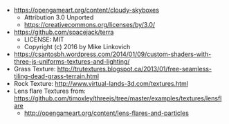  - https://opengameart.org/content/cloudy-skyboxes
   - Attribution 3.0 Unported
   - https://creativecommons.org/licenses/by/3.0/
 - https://github.com/spacejack/terra
   - LICENSE: MIT
   - Copyright (c) 2016 by Mike Linkovich
 - https://csantosbh.wordpress.com/2014/01/09/custom-shaders-with-three-js-uniforms-textures-and-lighting/
 - Grass Texture: http://trutextures.blogspot.ca/2013/01/free-seamless-tiling-dead-grass-terrain.html
 - Rock Texture: http://www.virtual-lands-3d.com/textures.html
 - Lens flare Textures from: https://github.com/timoxley/threejs/tree/master/examples/textures/lensflare
   - http://opengameart.org/content/lens-flares-and-particles
